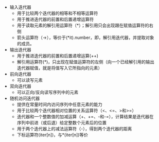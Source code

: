 - 输入迭代器
    - 用于比较两个迭代器的相等和不相等运算符 
    - 用于推进迭代器的前置和后置递增运算符
    - 用于读取元素的解引用运算符（*）；解引用只会出现跟在赋值运算符的右侧
    - 箭头运算符（->），等价于(*it).number，即，解引用迭代器，并提取对象的成员。
- 输出迭代器
    - 用于推进迭代器的前置和后置递增运算(++)
    - 解引用运算符(*)，只出现在赋值运算符的左侧（向一个已经解引用的输出迭代器赋值，就是将值写入它所指向的元素）
- 前向迭代器
    - 可以读写元素
- 双向迭代器
    - 可以正向/反向读写序列中的元素
- 随机访问迭代器
    - 提供在常量时间内访问序列中任意元素的能力
    - 用于比较两个迭代器相对位置的关系运算符（<、<=、>和>=）
    - 迭代器和一个整数值的加减运算（+、+=、-和-=），计算结果是迭代器在序列中前进（或后退）给定整数个元素后的位置
    - 用于两个迭代器上的减法运算符（-），得到两个迭代器的距离
    - 下标运算符(iter[n])，与*(iter[n])等价
